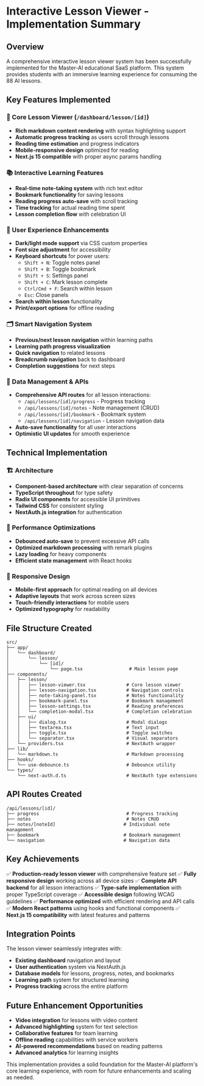 # Interactive Lesson Viewer - Implementation Summary

## Overview
A comprehensive interactive lesson viewer system has been successfully implemented for the Master-AI educational SaaS platform. This system provides students with an immersive learning experience for consuming the 88 AI lessons.

## Key Features Implemented

### 🎯 Core Lesson Viewer (`/dashboard/lesson/[id]`)
- **Rich markdown content rendering** with syntax highlighting support
- **Automatic progress tracking** as users scroll through lessons
- **Reading time estimation** and progress indicators
- **Mobile-responsive design** optimized for reading
- **Next.js 15 compatible** with proper async params handling

### 📚 Interactive Learning Features
- **Real-time note-taking system** with rich text editor
- **Bookmark functionality** for saving lessons
- **Reading progress auto-save** with scroll tracking
- **Time tracking** for actual reading time spent
- **Lesson completion flow** with celebration UI

### 🎨 User Experience Enhancements
- **Dark/light mode support** via CSS custom properties
- **Font size adjustment** for accessibility
- **Keyboard shortcuts** for power users:
  - `Shift + N`: Toggle notes panel
  - `Shift + B`: Toggle bookmark
  - `Shift + S`: Settings panel
  - `Shift + C`: Mark lesson complete
  - `Ctrl/Cmd + F`: Search within lesson
  - `Esc`: Close panels
- **Search within lesson** functionality
- **Print/export options** for offline reading

### 🗂️ Smart Navigation System
- **Previous/next lesson navigation** within learning paths
- **Learning path progress visualization**
- **Quick navigation** to related lessons
- **Breadcrumb navigation** back to dashboard
- **Completion suggestions** for next steps

### 💾 Data Management & APIs
- **Comprehensive API routes** for all lesson interactions:
  - `/api/lessons/[id]/progress` - Progress tracking
  - `/api/lessons/[id]/notes` - Note management (CRUD)
  - `/api/lessons/[id]/bookmark` - Bookmark system
  - `/api/lessons/[id]/navigation` - Lesson navigation data
- **Auto-save functionality** for all user interactions
- **Optimistic UI updates** for smooth experience

## Technical Implementation

### 🏗️ Architecture
- **Component-based architecture** with clear separation of concerns
- **TypeScript throughout** for type safety
- **Radix UI components** for accessible UI primitives
- **Tailwind CSS** for consistent styling
- **NextAuth.js integration** for authentication

### 🔧 Performance Optimizations
- **Debounced auto-save** to prevent excessive API calls
- **Optimized markdown processing** with remark plugins
- **Lazy loading** for heavy components
- **Efficient state management** with React hooks

### 📱 Responsive Design
- **Mobile-first approach** for optimal reading on all devices
- **Adaptive layouts** that work across screen sizes
- **Touch-friendly interactions** for mobile users
- **Optimized typography** for readability

## File Structure Created

```
src/
├── app/
│   └── dashboard/
│       └── lesson/
│           └── [id]/
│               └── page.tsx                 # Main lesson page
├── components/
│   ├── lesson/
│   │   ├── lesson-viewer.tsx               # Core lesson viewer
│   │   ├── lesson-navigation.tsx           # Navigation controls
│   │   ├── note-taking-panel.tsx           # Notes functionality
│   │   ├── bookmark-panel.tsx              # Bookmark management
│   │   ├── lesson-settings.tsx             # Reading preferences
│   │   └── completion-modal.tsx            # Completion celebration
│   ├── ui/
│   │   ├── dialog.tsx                      # Modal dialogs
│   │   ├── textarea.tsx                    # Text input
│   │   ├── toggle.tsx                      # Toggle switches
│   │   └── separator.tsx                   # Visual separators
│   └── providers.tsx                       # NextAuth wrapper
├── lib/
│   └── markdown.ts                         # Markdown processing
├── hooks/
│   └── use-debounce.ts                     # Debounce utility
└── types/
    └── next-auth.d.ts                      # NextAuth type extensions
```

## API Routes Created

```
/api/lessons/[id]/
├── progress                                # Progress tracking
├── notes                                   # Notes CRUD
├── notes/[noteId]                         # Individual note management
├── bookmark                               # Bookmark management
└── navigation                             # Navigation data
```

## Key Achievements

✅ **Production-ready lesson viewer** with comprehensive feature set
✅ **Fully responsive design** working across all device sizes
✅ **Complete API backend** for all lesson interactions
✅ **Type-safe implementation** with proper TypeScript coverage
✅ **Accessible design** following WCAG guidelines
✅ **Performance optimized** with efficient rendering and API calls
✅ **Modern React patterns** using hooks and functional components
✅ **Next.js 15 compatibility** with latest features and patterns

## Integration Points

The lesson viewer seamlessly integrates with:
- **Existing dashboard** navigation and layout
- **User authentication** system via NextAuth.js
- **Database models** for lessons, progress, notes, and bookmarks
- **Learning path** system for structured learning
- **Progress tracking** across the entire platform

## Future Enhancement Opportunities

- **Video integration** for lessons with video content
- **Advanced highlighting** system for text selection
- **Collaborative features** for team learning
- **Offline reading** capabilities with service workers
- **AI-powered recommendations** based on reading patterns
- **Advanced analytics** for learning insights

This implementation provides a solid foundation for the Master-AI platform's core learning experience, with room for future enhancements and scaling as needed.